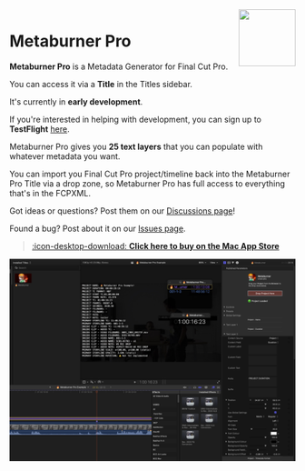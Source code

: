 <style>
    @media (max-width: 959px) {
        img.rightLogo {
            display: none !important;
        }
    }
</style>
<img class="rightLogo" src="https://github.com/latenitefilms/MetaburnerPro/raw/main/docs/static/logo.png" align="right" style="width: 100px !important; height: 100px !important;" />

# Metaburner Pro

**Metaburner Pro** is a Metadata Generator for Final Cut Pro.

You can access it via a **Title** in the Titles sidebar.

It's currently in **early development**.

If you're interested in helping with development, you can sign up to **TestFlight** [here](https://testflight.apple.com/join/dw7S2veN).

Metaburner Pro gives you **25 text layers** that you can populate with whatever metadata you want.

You can import you Final Cut Pro project/timeline back into the Metaburner Pro Title via a drop zone, so Metaburner Pro has full access to everything that's in the FCPXML.

Got ideas or questions? Post them on our [Discussions page](https://github.com/latenitefilms/metaburnerpro/discussions)!

Found a bug? Post about it on our [Issues page](https://github.com/latenitefilms/metaburnerpro/issues).

> [:icon-desktop-download: **Click here to buy on the Mac App Store**](/buy/)

![](/static/metaburner-pro-screenshot.jpeg)